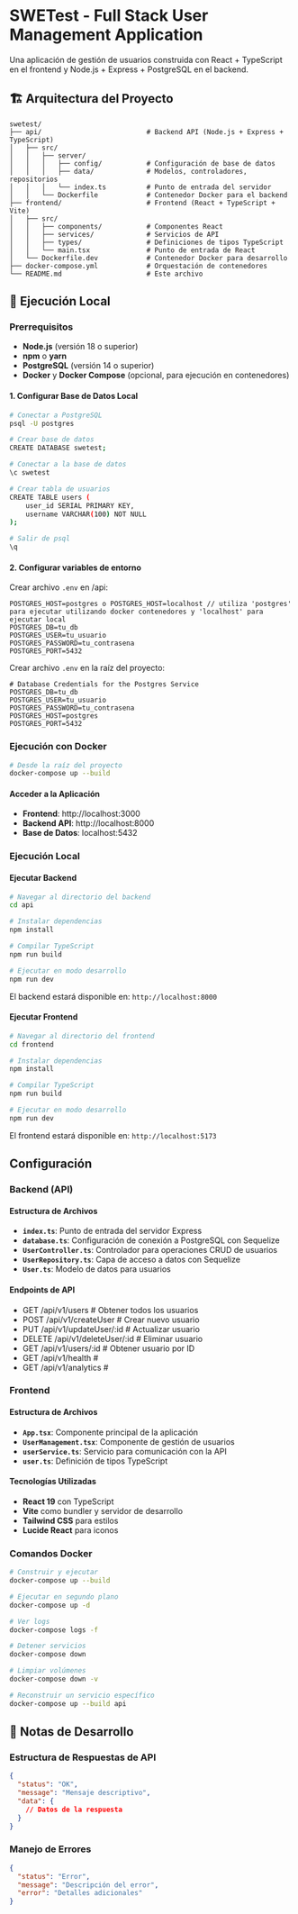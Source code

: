 # SWETest - Full Stack User Management Application

Una aplicación de gestión de usuarios construida con React + TypeScript en el frontend y Node.js + Express + PostgreSQL en el backend.

## 🏗️ Arquitectura del Proyecto

```
swetest/
├── api/                          # Backend API (Node.js + Express + TypeScript)
│   ├── src/
│   │   ├── server/
│   │   │   ├── config/           # Configuración de base de datos
│   │   │   ├── data/             # Modelos, controladores, repositorios
│   │   │   └── index.ts          # Punto de entrada del servidor
│   │   └── Dockerfile            # Contenedor Docker para el backend
├── frontend/                     # Frontend (React + TypeScript + Vite)
│   ├── src/
│   │   ├── components/           # Componentes React
│   │   ├── services/             # Servicios de API
│   │   ├── types/                # Definiciones de tipos TypeScript
│   │   └── main.tsx              # Punto de entrada de React
│   └── Dockerfile.dev            # Contenedor Docker para desarrollo
├── docker-compose.yml            # Orquestación de contenedores
└── README.md                     # Este archivo
```


## 🚀 Ejecución Local

### Prerrequisitos

- **Node.js** (versión 18 o superior)
- **npm** o **yarn**
- **PostgreSQL** (versión 14 o superior)
- **Docker** y **Docker Compose** (opcional, para ejecución en contenedores)

#### 1. Configurar Base de Datos Local

```bash
# Conectar a PostgreSQL
psql -U postgres

# Crear base de datos
CREATE DATABASE swetest;

# Conectar a la base de datos
\c swetest

# Crear tabla de usuarios
CREATE TABLE users (
    user_id SERIAL PRIMARY KEY,
    username VARCHAR(100) NOT NULL
);

# Salir de psql
\q
```

#### 2. Configurar variables de entorno

Crear archivo `.env` en /api:

```env
POSTGRES_HOST=postgres o POSTGRES_HOST=localhost // utiliza 'postgres' para ejecutar utilizando docker contenedores y 'localhost' para ejecutar local
POSTGRES_DB=tu_db
POSTGRES_USER=tu_usuario
POSTGRES_PASSWORD=tu_contrasena
POSTGRES_PORT=5432
```

Crear archivo `.env` en la raíz del proyecto:

```env
# Database Credentials for the Postgres Service
POSTGRES_DB=tu_db
POSTGRES_USER=tu_usuario
POSTGRES_PASSWORD=tu_contrasena
POSTGRES_HOST=postgres
POSTGRES_PORT=5432
```

### Ejecución con Docker

```bash
# Desde la raíz del proyecto
docker-compose up --build
```

#### Acceder a la Aplicación

- **Frontend**: http://localhost:3000
- **Backend API**: http://localhost:8000
- **Base de Datos**: localhost:5432

### Ejecución Local

#### Ejecutar Backend

```bash
# Navegar al directorio del backend
cd api

# Instalar dependencias
npm install

# Compilar TypeScript
npm run build

# Ejecutar en modo desarrollo
npm run dev
```

El backend estará disponible en: `http://localhost:8000`

#### Ejecutar Frontend

```bash
# Navegar al directorio del frontend
cd frontend

# Instalar dependencias
npm install

# Compilar TypeScript
npm run build

# Ejecutar en modo desarrollo
npm run dev
```
El frontend estará disponible en: `http://localhost:5173`

## Configuración

### Backend (API)

#### Estructura de Archivos
- **`index.ts`**: Punto de entrada del servidor Express
- **`database.ts`**: Configuración de conexión a PostgreSQL con Sequelize
- **`UserController.ts`**: Controlador para operaciones CRUD de usuarios
- **`UserRepository.ts`**: Capa de acceso a datos con Sequelize
- **`User.ts`**: Modelo de datos para usuarios

#### Endpoints de API
- GET /api/v1/users # Obtener todos los usuarios 
- POST /api/v1/createUser # Crear nuevo usuario
- PUT /api/v1/updateUser/:id # Actualizar usuario
- DELETE /api/v1/deleteUser/:id # Eliminar usuario
- GET /api/v1/users/:id # Obtener usuario por ID
- GET /api/v1/health # 
- GET /api/v1/analytics #

### Frontend

#### Estructura de Archivos
- **`App.tsx`**: Componente principal de la aplicación
- **`UserManagement.tsx`**: Componente de gestión de usuarios
- **`userService.ts`**: Servicio para comunicación con la API
- **`user.ts`**: Definición de tipos TypeScript

#### Tecnologías Utilizadas
- **React 19** con TypeScript
- **Vite** como bundler y servidor de desarrollo
- **Tailwind CSS** para estilos
- **Lucide React** para iconos

### Comandos Docker

```bash
# Construir y ejecutar
docker-compose up --build

# Ejecutar en segundo plano
docker-compose up -d

# Ver logs
docker-compose logs -f

# Detener servicios
docker-compose down

# Limpiar volúmenes
docker-compose down -v

# Reconstruir un servicio específico
docker-compose up --build api
```

## 📝 Notas de Desarrollo

### Estructura de Respuestas de API

```json
{
  "status": "OK",
  "message": "Mensaje descriptivo",
  "data": {
    // Datos de la respuesta
  }
}
```

### Manejo de Errores

```json
{
  "status": "Error",
  "message": "Descripción del error",
  "error": "Detalles adicionales"
}
```